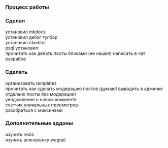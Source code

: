 ### Процесс работы

### Сделал
установил mkdocs  
установил дебаг тулбар  
установил ckeditor  
psql установил  
прочитать как делать посты блоками  (не нашел) написать в чат разрабов  


### Сделать
организовать templates  
прочитать как сделать модерацию постов  (думаю!
    выводить в админке отдельно посты без модерации)  
уведомление о новом комменте  
счетчик уникальных просмотров  
разобраться с миксинами  

### Дополнительные аддоны
изучить redis  
изучить асинхронку
wagtail  


